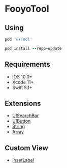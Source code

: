 # FooyoTool

## Using

```ruby
pod 'FYTool'
```

```ruby
pod install --repo-update
```

## Requirements
- iOS 10.0+
- Xcode 11+
- Swift 5.1+

## Extensions
- [UISearchBar]()
- [UIButton]()
- [String]()
- [Array]()

## Custom View

- [InsetLabel]()